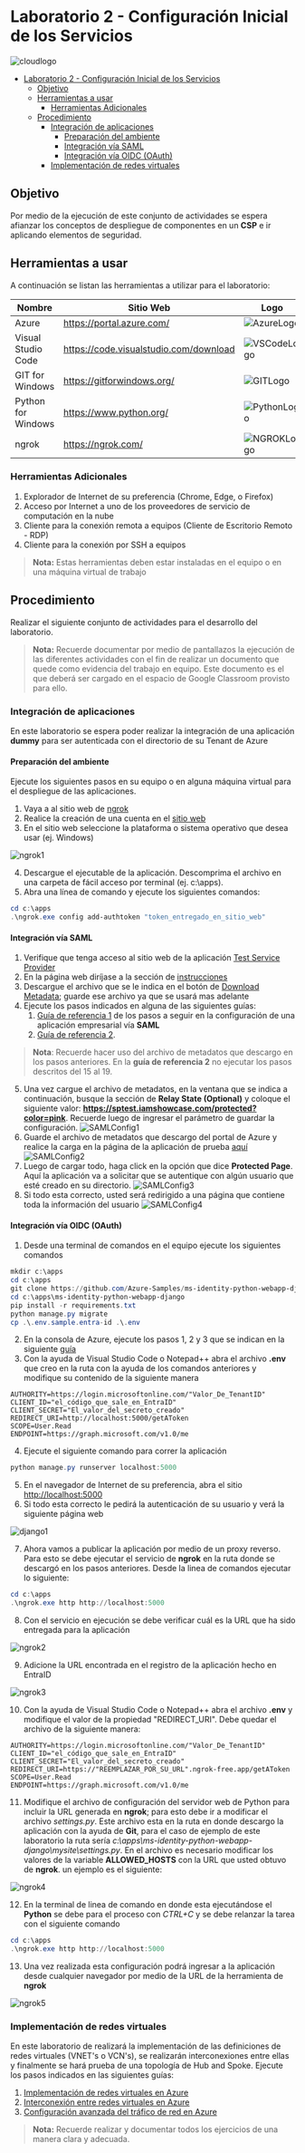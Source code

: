 # Laboratorio 2 - Configuración Inicial de los Servicios

![cloudlogo](Images/cloud_computing.jpg)

- [Laboratorio 2 - Configuración Inicial de los Servicios](#laboratorio-2---configuración-inicial-de-los-servicios)
  - [Objetivo](#objetivo)
  - [Herramientas a usar](#herramientas-a-usar)
    - [Herramientas Adicionales](#herramientas-adicionales)
  - [Procedimiento](#procedimiento)
    - [Integración de aplicaciones](#integración-de-aplicaciones)
      - [Preparación del ambiente](#preparación-del-ambiente)
      - [Integración vía SAML](#integración-vía-saml)
      - [Integración vía OIDC (OAuth)](#integración-vía-oidc-oauth)
    - [Implementación de redes virtuales](#implementación-de-redes-virtuales)

## Objetivo

Por medio de la ejecución de este conjunto de actividades se espera afianzar los conceptos de despliegue de componentes en un __CSP__ e ir aplicando elementos de seguridad.

## Herramientas a usar

A continuación se listan las herramientas a utilizar para el laboratorio:

| Nombre | Sitio Web | Logo |
| --- | --- | --- |
| Azure | <https://portal.azure.com/> | ![AzureLogo](Images/Microsoft-Azure-Symbol.png)|
| Visual Studio Code | <https://code.visualstudio.com/download> | ![VSCodeLogo](Images/vscode.png) |
| GIT for Windows | <https://gitforwindows.org/> | ![GITLogo](Images/git_logo.png)|
| Python for Windows | <https://www.python.org/> | ![PythonLogo](Images/python-logo.png)|
| ngrok | <https://ngrok.com/> | ![NGROKLogo](Images/ngrok-blue-med.png)|

### Herramientas Adicionales

1. Explorador de Internet de su preferencia (Chrome, Edge, o Firefox)
2. Acceso por Internet a uno de los proveedores de servicio de computación en la nube
3. Cliente para la conexión remota a equipos (Cliente de Escritorio Remoto - RDP)
4. Cliente para la conexión por SSH a equipos

> __Nota:__ Estas herramientas deben estar instaladas en el equipo o en una máquina virtual de trabajo

## Procedimiento

Realizar el siguiente conjunto de actividades para el desarrollo del laboratorio.

> __Nota:__ Recuerde documentar por medio de pantallazos la ejecución de las diferentes actividades con el fin de realizar un documento que quede como evidencia del trabajo en equipo. Este documento es el que deberá ser cargado en el espacio de Google Classroom provisto para ello.

### Integración de aplicaciones

En este laboratorio se espera poder realizar la integración de una aplicación __dummy__ para ser autenticada con el directorio de su Tenant de Azure

#### Preparación del ambiente

Ejecute los siguientes pasos en su equipo o en alguna máquina virtual para el despliegue de las aplicaciones.

1. Vaya a al sitio web de [ngrok](https://ngrok.com/)
2. Realice la creación de una cuenta en el [sitio web](https://dashboard.ngrok.com/signup)
3. En el sitio web seleccione la plataforma o sistema operativo que desea usar (ej. Windows)

![ngrok1](./Images/ngrok1.png)

4. Descargue el ejecutable de la aplicación. Descomprima el archivo en una carpeta de fácil acceso por terminal (ej. c:\apps).
5. Abra una línea de comando y ejecute los siguientes comandos:

```powershell
cd c:\apps
.\ngrok.exe config add-authtoken "token_entregado_en_sitio_web"
```

#### Integración vía SAML

   1. Verifique que tenga acceso al sitio web de la aplicación [Test Service Provider](https://sptest.iamshowcase.com/)
   2. En la página web diríjase a la sección de [instrucciones](https://sptest.iamshowcase.com/instructions)
   3. Descargue el archivo que se le indica en el botón de [Download Metadata](https://sptest.iamshowcase.com/testsp_metadata.xml); guarde ese archivo ya que se usará mas adelante
   4. Ejecute los pasos indicados en alguna de las siguientes guías:
      1. [Guía de referencia 1](https://boxyhq.com/docs/jackson/sso-providers/azure) de los pasos a seguir en la configuración de una aplicación empresarial vía __SAML__
      2. [Guía de referencia 2](https://docs.digicert.com/en/trust-lifecycle-manager/how-to-guides/configure-a-profile-to-authenticate-requests-via-saml-2-0-using-microsoft-azure-ad-saml-idp/create-saml-idp-applications-in-azure-ad-portal.html).

   > __Nota__: Recuerde hacer uso del archivo de metadatos que descargo en los pasos anteriores. En la __guía de referencia 2__ no ejecutar los pasos descritos del 15 al 19.

   5. Una vez cargue el archivo de metadatos, en la ventana que se indica a continuación, busque la sección de __Relay State (Optional)__ y coloque el siguiente valor: __https://sptest.iamshowcase.com/protected?color=pink__. Recuerde luego de ingresar el parámetro de guardar la configuración.
    ![SAMLConfig1](./Images/SAMLConfig1.png)
   6. Guarde el archivo de metadatos que descargo del portal de Azure y realice la carga en la página de la aplicación de prueba [aquí](https://sptest.iamshowcase.com/instructions#spinit)
    ![SAMLConfig2](./Images/SAMLConfig2.png)
   7. Luego de cargar todo, haga click en la opción que dice __Protected Page__. Aquí la aplicación va a solicitar que se autentique con algún usuario que esté creado en su directorio.
    ![SAMLConfig3](./Images/SAMLConfig3.png)
   8. Si todo esta correcto, usted será redirigido a una página que contiene toda la información del usuario
    ![SAMLConfig4](./Images/SAMLConfig4.png)

#### Integración vía OIDC (OAuth)

1. Desde una terminal de comandos en el equipo ejecute los siguientes comandos

```powershell
mkdir c:\apps
cd c:\apps
git clone https://github.com/Azure-Samples/ms-identity-python-webapp-django.git
cd c:\apps\ms-identity-python-webapp-django
pip install -r requirements.txt
python manage.py migrate
cp .\.env.sample.entra-id .\.env
```

2. En la consola de Azure, ejecute los pasos 1, 2 y 3 que se indican en la siguiente [guía](https://learn.microsoft.com/es-mx/entra/identity-platform/quickstart-web-app-python-flask?tabs=windows)
3. Con la ayuda de Visual Studio Code o Notepad++ abra el archivo __.env__ que creo en la ruta con la ayuda de los comandos anteriores y modifique su contenido de la siguiente manera

```properties
AUTHORITY=https://login.microsoftonline.com/"Valor_De_TenantID"
CLIENT_ID="el_código_que_sale_en_EntraID"
CLIENT_SECRET="El_valor_del_secreto_creado"
REDIRECT_URI=http://localhost:5000/getAToken
SCOPE=User.Read
ENDPOINT=https://graph.microsoft.com/v1.0/me
```

4. Ejecute el siguiente comando para correr la aplicación

```powershell
python manage.py runserver localhost:5000
```

5. En el navegador de Internet de su preferencia, abra el sitio [http://localhost:5000](http://localhost:5000)
6. Si todo esta correcto le pedirá la autenticación de su usuario y verá la siguiente página web

![django1](./Images/django1.png)

7. Ahora vamos a publicar la aplicación por medio de un proxy reverso. Para esto se debe ejecutar el servicio de __ngrok__ en la ruta donde se descargó en los pasos anteriores. Desde la linea de comandos ejecutar lo siguiente:

```powershell
cd c:\apps
.\ngrok.exe http http://localhost:5000 
```

8. Con el servicio en ejecución se debe verificar cuál es la URL que ha sido entregada para la aplicación

![ngrok2](./Images/ngrok2.png)

9. Adicione la URL encontrada en el registro de la aplicación hecho en EntraID

![ngrok3](./Images/ngrok3.png)

10. Con la ayuda de Visual Studio Code o Notepad++ abra el archivo __.env__ y modifique el valor de la propiedad "REDIRECT_URI". Debe quedar el archivo de la siguiente manera:

```properties
AUTHORITY=https://login.microsoftonline.com/"Valor_De_TenantID"
CLIENT_ID="el_código_que_sale_en_EntraID"
CLIENT_SECRET="El_valor_del_secreto_creado"
REDIRECT_URI=https://"REEMPLAZAR_POR_SU_URL".ngrok-free.app/getAToken
SCOPE=User.Read
ENDPOINT=https://graph.microsoft.com/v1.0/me
```

11. Modifique el archivo de configuración del servidor web de Python para incluir la URL generada en __ngrok__; para esto debe ir a modificar el archivo _settings.py_. Este archivo esta en la ruta en donde descargo la aplicación con la ayuda de __Git__, para el caso de ejemplo de este laboratorio la ruta sería _c:\apps\ms-identity-python-webapp-django\mysite\settings.py_. En el archivo es necesario modificar los valores de la variable __ALLOWED_HOSTS__ con la URL que usted obtuvo de __ngrok__. un ejemplo es el siguiente:

![ngrok4](./Images/ngrok4.png)

12. En la terminal de linea de comando en donde esta ejecutándose el __Python__ se debe para el proceso con _CTRL+C_ y se debe relanzar la tarea con el siguiente comando

```powershell
cd c:\apps
.\ngrok.exe http http://localhost:5000 
```

13. Una vez realizada esta configuración podrá ingresar a la aplicación desde cualquier navegador por medio de la URL de la herramienta de __ngrok__

![ngrok5](./Images/ngrok5.png)

### Implementación de redes virtuales

En este laboratorio de realizará la implementación de las definiciones de redes virtuales (VNET's o VCN's), se realizarán interconexiones entre ellas y finalmente se hará prueba de una topología de Hub and Spoke. Ejecute los pasos indicados en las siguientes guías:

   1. [Implementación de redes virtuales en Azure](./AZ-104-Labs/Instructions/Labs/LAB_04-Implement_Virtual_Networking.md)
   2. [Interconexión entre redes virtuales en Azure](./AZ-104-Labs/Instructions/Labs/LAB_05-Implement_Intersite_Connectivity.md)
   3. [Configuración avanzada del tráfico de red en Azure](./AZ-104-Labs/Instructions/Labs/LAB_06-Implement_Network_Traffic_Management.md)

> __Nota:__ Recuerde realizar y documentar todos los ejercicios de una manera clara y adecuada.
